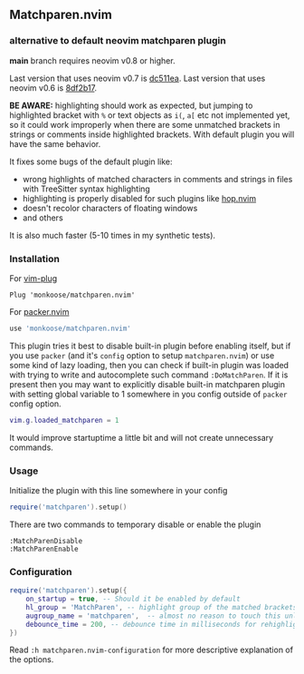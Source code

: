 ## Matchparen.nvim
### alternative to default neovim matchparen plugin

**main** branch requires neovim v0.8 or higher.

Last version that uses neovim v0.7 is [dc511ea](https://github.com/monkoose/matchparen.nvim/commit/dc511ea561bb34c99d0fad9a6fd08bb0e4187a5e).
Last version that uses neovim v0.6 is [8df2b17](https://github.com/monkoose/matchparen.nvim/commit/8df2b177cd92c0fa7e4d4a7c1812612d9a59651d).

**BE AWARE:** highlighting should work as expected, but jumping to highlighted
bracket with `%` or text objects as `i(`, `a[` etc not implemented yet, so it
could work improperly when there are some unmatched brackets in strings or
comments inside highlighted brackets. With default plugin you will have the
same behavior.

It fixes some bugs of the default plugin like:
- wrong highlights of matched characters in comments and strings in files with TreeSitter syntax highlighting
- highlighting is properly disabled for such plugins like [hop.nvim](https://github.com/phaazon/hop.nvim)
- doesn't recolor characters of floating windows
- and others

It is also much faster (5-10 times in my synthetic tests).

### Installation

For [vim-plug](https://github.com/junegunn/vim-plug)
```vim
Plug 'monkoose/matchparen.nvim'
```

For [packer.nvim](https://github.com/wbthomason/packer.nvim)
```lua
use 'monkoose/matchparen.nvim'
```

This plugin tries it best to disable built-in plugin before enabling itself,
but if you use `packer` (and it's `config` option to setup `matchparen.nvim`)
or use some kind of lazy loading, then you can check if built-in plugin was
loaded with trying to write and autocomplete such command `:DoMatchParen`.
If it is present then you may want to explicitly disable built-in matchparen
plugin with setting global variable to 1 somewhere in you config outside of
`packer` config option.
```lua
vim.g.loaded_matchparen = 1
```
It would improve startuptime a little bit and will not create unnecessary commands.

### Usage

Initialize the plugin with this line somewhere in your config
```lua
require('matchparen').setup()
```

There are two commands to temporary disable or enable the plugin
```
:MatchParenDisable
:MatchParenEnable
```

### Configuration

```lua
require('matchparen').setup({
    on_startup = true, -- Should it be enabled by default
    hl_group = 'MatchParen', -- highlight group of the matched brackets
    augroup_name = 'matchparen',  -- almost no reason to touch this unless there is already augroup with such name
    debounce_time = 200, -- debounce time in milliseconds for rehighlighting of brackets.
})
```
Read `:h matchparen.nvim-configuration` for more descriptive explanation of the options.

